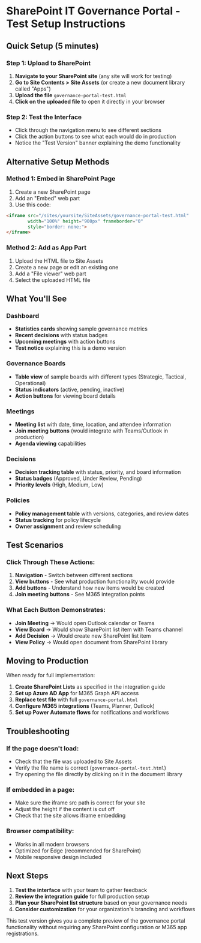 
# SharePoint IT Governance Portal - Test Setup Instructions

## Quick Setup (5 minutes)

### Step 1: Upload to SharePoint
1. **Navigate to your SharePoint site** (any site will work for testing)
2. **Go to Site Contents > Site Assets** (or create a new document library called "Apps")
3. **Upload the file** `governance-portal-test.html` 
4. **Click on the uploaded file** to open it directly in your browser

### Step 2: Test the Interface
- Click through the navigation menu to see different sections
- Click the action buttons to see what each would do in production
- Notice the "Test Version" banner explaining the demo functionality

## Alternative Setup Methods

### Method 1: Embed in SharePoint Page
1. Create a new SharePoint page
2. Add an "Embed" web part
3. Use this code:
```html
<iframe src="/sites/yoursite/SiteAssets/governance-portal-test.html" 
        width="100%" height="900px" frameborder="0" 
        style="border: none;">
</iframe>
```

### Method 2: Add as App Part
1. Upload the HTML file to Site Assets
2. Create a new page or edit an existing one
3. Add a "File viewer" web part
4. Select the uploaded HTML file

## What You'll See

### Dashboard
- **Statistics cards** showing sample governance metrics
- **Recent decisions** with status badges
- **Upcoming meetings** with action buttons
- **Test notice** explaining this is a demo version

### Governance Boards
- **Table view** of sample boards with different types (Strategic, Tactical, Operational)
- **Status indicators** (active, pending, inactive)
- **Action buttons** for viewing board details

### Meetings
- **Meeting list** with date, time, location, and attendee information
- **Join meeting buttons** (would integrate with Teams/Outlook in production)
- **Agenda viewing** capabilities

### Decisions
- **Decision tracking table** with status, priority, and board information
- **Status badges** (Approved, Under Review, Pending)
- **Priority levels** (High, Medium, Low)

### Policies
- **Policy management table** with versions, categories, and review dates
- **Status tracking** for policy lifecycle
- **Owner assignment** and review scheduling

## Test Scenarios

### Click Through These Actions:
1. **Navigation** - Switch between different sections
2. **View buttons** - See what production functionality would provide
3. **Add buttons** - Understand how new items would be created
4. **Join meeting buttons** - See M365 integration points

### What Each Button Demonstrates:
- **Join Meeting** → Would open Outlook calendar or Teams
- **View Board** → Would show SharePoint list item with Teams channel
- **Add Decision** → Would create new SharePoint list item
- **View Policy** → Would open document from SharePoint library

## Moving to Production

When ready for full implementation:

1. **Create SharePoint Lists** as specified in the integration guide
2. **Set up Azure AD App** for M365 Graph API access
3. **Replace test file** with full `governance-portal.html`
4. **Configure M365 integrations** (Teams, Planner, Outlook)
5. **Set up Power Automate flows** for notifications and workflows

## Troubleshooting

### If the page doesn't load:
- Check that the file was uploaded to Site Assets
- Verify the file name is correct (`governance-portal-test.html`)
- Try opening the file directly by clicking on it in the document library

### If embedded in a page:
- Make sure the iframe src path is correct for your site
- Adjust the height if the content is cut off
- Check that the site allows iframe embedding

### Browser compatibility:
- Works in all modern browsers
- Optimized for Edge (recommended for SharePoint)
- Mobile responsive design included

## Next Steps

1. **Test the interface** with your team to gather feedback
2. **Review the integration guide** for full production setup
3. **Plan your SharePoint list structure** based on your governance needs
4. **Consider customization** for your organization's branding and workflows

This test version gives you a complete preview of the governance portal functionality without requiring any SharePoint configuration or M365 app registrations.

